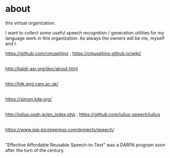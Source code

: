 # about
this virtual organization.

I want to collect some useful speech recognition / generation utilities for my language work in this organization. As always the owners will be me, myself and I.

https://github.com/cmusphinx , https://cmusphinx.github.io/wiki/ <br><br>

http://kaldi-asr.org/doc/about.html <br><br>

http://htk.eng.cam.ac.uk/ <br><br>

https://simon.kde.org/ <br><br>

http://julius.osdn.jp/en_index.php ; https://github.com/julius-speech/julius <br><br>

https://www.isip.piconepress.com/projects/speech/ <br><br>

"Effective Affordable Reusable Speech-to-Text" was a DARPA program soon after the turn of the century.
